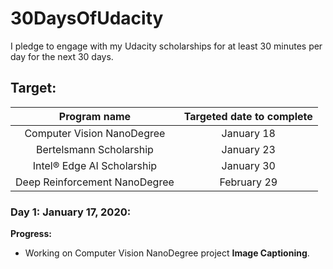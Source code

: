 # 30DaysOfUdacity

I pledge to engage with my Udacity scholarships for at least 30 minutes per day for the next 30 days. 

## Target: 

| Program name  | Targeted date to complete  |
| :------------: | :------------: |
|  Computer Vision NanoDegree  |  January 18 |
| Bertelsmann Scholarship | January 23 |
|  Intel® Edge AI Scholarship  | January 30  |
|  Deep Reinforcement NanoDegree | February 29  |



### Day 1: January 17, 2020:

**Progress:**
- Working on Computer Vision NanoDegree project **Image Captioning**. 
